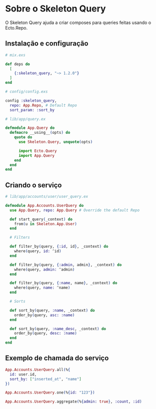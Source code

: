 # Sobre o Skeleton Query

O Skeleton Query ajuda a criar composes para queries feitas usando o Ecto.Repo.

## Instalação e configuração

```elixir
# mix.exs

def deps do
  [
    {:skeleton_query, "~> 1.2.0"}
  ]
end
```

```elixir
# config/config.exs

config :skeleton_query,
  repo: App.Repo, # Default Repo
  sort_param: :sort_by
```

```elixir
# lib/app/query.ex

defmodule App.Query do
  defmacro __using__(opts) do
    quote do
      use Skeleton.Query, unquote(opts)

      import Ecto.Query
      import App.Query
    end
  end
end
```

## Criando o serviço

```elixir
# lib/app/accounts/user/user_query.ex

defmodule App.Accounts.UserQuery do
  use App.Query, repo: App.Query # Override the default Repo

  def start_query(_context) do
    from(u in Skeleton.App.User)
  end

  # Filters

  def filter_by(query, {:id, id}, _context) do
    where(query, id: ^id)
  end

  def filter_by(query, {:admin, admin}, _context) do
    where(query, admin: ^admin)
  end

  def filter_by(query, {:name, name}, _context) do
    where(query, name: ^name)
  end

  # Sorts

  def sort_by(query, :name, _context) do
    order_by(query, asc: :name)
  end

  def sort_by(query, :name_desc, _context) do
    order_by(query, desc: :name)
  end
end
```

## Exemplo de chamada do serviço

```elixir
App.Accounts.UserQuery.all(%{
  id: user.id,
  sort_by: ["inserted_at", "name"]
})

App.Accounts.UserQuery.one(%{id: "123"})

App.Accounts.UserQuery.aggregate(%{admin: true}, :count, :id)
```